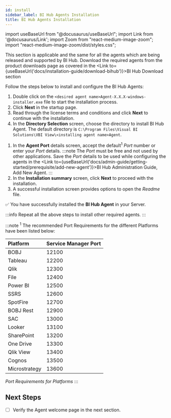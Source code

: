 ```yaml
---
id: install
sidebar_label: BI Hub Agents Installation
title: BI Hub Agents Installation
---
```


import useBaseUrl from "@docusaurus/useBaseUrl";
import Link from '@docusaurus/Link';
import Zoom from "react-medium-image-zoom";
import "react-medium-image-zoom/dist/styles.css";

This section is applicable and the same for all the agents which are being released and supported by BI Hub.
Download the required agents from the product downloads page as covered in the <Link to={useBaseUrl('docs/installation-guide/download-bihub')}>BI Hub Download section</Link>

Follow the steps below to install and configure the BI Hub Agents:

1. Double click on the `<desired agent name>Agent-X.X.X-windows-installer.exe` file to start the installation process.
1. Click **Next** in the startup page.
1. Read through the license terms and conditions and click **Next** to continue with the installation.
1. In the **Directory Selection** screen, choose the directory to install BI Hub Agent.  The default directory is `C:\Program Files\Visual BI Solutions\VBI View\<installing agent name>Agent`.
<!-- Present Default directory:  `C:\Program Files\Visual BI Solutions\VBI View\<installing agent name>Agent` keep same as the product : Check with Nithya-->
1. In the **Agent Port** details screen, accept the default<sup>1</sup> *Port* number or enter your *Port* details. 
:::note
The *Port* must be free and not used by other applications. 
Save the *Port* details to be used while configuring the agents in the <Link to={useBaseUrl('docs/admin-guide/getting-started/prerequisite/add-new-agent')}>BI Hub Administration Guide, Add New Agent</Link>.
:::
1. In the **Installation summary** screen, click **Next** to proceed with the installation. 
1. A successful installation screen provides options to open the *Readme* file.

:white_check_mark: You have successfully installed the **BI Hub Agent** in your Server.

:::info
Repeat all the above steps to install other required agents.
:::

:::note
<sup>1</sup>
The recommended Port Requirements for the different Platforms have been listed below:

| Platform | Service Manager Port |
| :--- | :--- |
| BOBJ | 12100 |
| Tableau | 12200 |
| Qlik | 12300 |
| File | 12400 |
| Power BI | 12500 |
| SSRS | 12600 |
| SpotFire | 12700 |
| BOBJ Rest | 12900 |
| SAC | 13000 |
| Looker | 13100 |
| SharePoint | 13200 |
| One Drive | 13300 |
| Qlik View | 13400 |
| Cognos | 13500 |
| Microstrategy | 13600 |

*Port Requirements for Platforms*
:::

## Next Steps

- [ ] Verify the Agent welcome page in the next section.
